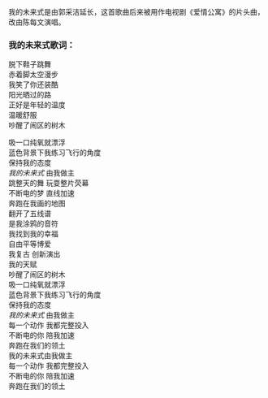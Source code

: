 

我的未来式是由郭采洁延长，这首歌曲后来被用作电视剧《爱情公寓》的片头曲，改由陈每文演唱。

### 我的未来式歌词：

脱下鞋子跳舞  
赤着脚太空漫步  
我笑了你还装酷  
阳光晒过的路  
正好是年轻的温度  
温暖舒服  
吵醒了闹区的树木

吸一口纯氧就漂浮  
蓝色背景下我练习飞行的角度  
保持我的态度  
_我的未来式_ 由我做主  
跳整天的舞 玩耍整片荧幕  
不断电的梦 直线加速  
奔跑在我画的地图  
翻开了五线谱  
是我涂鸦的音符  
我找到我的幸福  
自由平等博爱  
我复古 创新演出  
我的天赋  
吵醒了闹区的树木  
吸一口纯氧就漂浮  
蓝色背景下我练习飞行的角度  
保持我的态度  
_我的未来式_ 由我做主  
每一个动作 我都完整投入  
不断电的你 陪我加速  
奔跑在我们的领土  
我的未来式由我做主  
每一个动作 我都完整投入  
不断电的你 陪我加速  
奔跑在我们的领土

